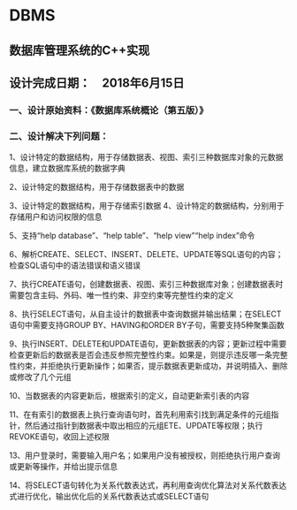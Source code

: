 # DBMS
## 数据库管理系统的C++实现　
## 设计完成日期：　2018年6月15日 
### 一、设计原始资料：《数据库系统概论（第五版）》
### 二、设计解决下列问题：
1、设计特定的数据结构，用于存储数据表、视图、索引三种数据库对象的元数据信息，建立数据库系统的数据字典

2、设计特定的数据结构，用于存储数据表中的数据

3、设计特定的数据结构，用于存储索引数据
4、设计特定的数据结构，分别用于存储用户和访问权限的信息

5、支持“help database”、“help table”、“help view”“help index”命令

6、解析CREATE、SELECT、INSERT、DELETE、UPDATE等SQL语句的内容；检查SQL语句中的语法错误和语义错误

7、执行CREATE语句，创建数据表、视图、索引三种数据库对象；创建数据表时需要包含主码、外码、唯一性约束、非空约束等完整性约束的定义

8、执行SELECT语句，从自主设计的数据表中查询数据并输出结果；在SELECT语句中需要支持GROUP BY、HAVING和ORDER BY子句，需要支持5种聚集函数

9、执行INSERT、DELETE和UPDATE语句，更新数据表的内容；更新过程中需要检查更新后的数据表是否会违反参照完整性约束。如果是，则提示违反哪一条完整性约束，并拒绝执行更新操作；如果否，提示数据表更新成功，并说明插入、删除或修改了几个元组

10、当数据表的内容更新后，根据索引的定义，自动更新索引表的内容

11、在有索引的数据表上执行查询语句时，首先利用索引找到满足条件的元组指针，然后通过指针到数据表中取出相应的元组ETE、UPDATE等权限；执行REVOKE语句，收回上述权限

13、用户登录时，需要输入用户名；如果用户没有被授权，则拒绝执行用户查询或更新等操作，并给出提示信息

14、将SELECT语句转化为关系代数表达式，再利用查询优化算法对关系代数表达式进行优化，输出优化后的关系代数表达式或SELECT语句
      　　　　　
　　　　　　　　　　　　　　　　　　　
